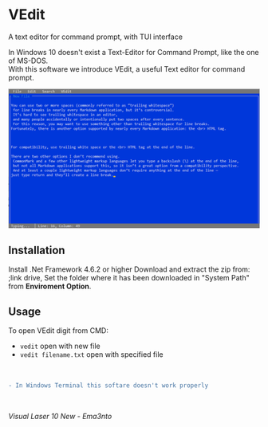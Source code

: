 # VEdit
A text editor for command prompt, with TUI interface

In Windows 10 doesn't exist a Text-Editor for Command Prompt, like the one of MS-DOS. <br/>
With this software we introduce VEdit, a useful Text editor for command prompt.

<img src="Vedit.png" alt="Screen about VEdit" width="750"/>

<br/>

## Installation
Install .Net Framework 4.6.2 or higher
Download and extract the zip from: ;link drive,
Set the folder where it has been downloaded in "System Path" from **Enviroment Option**.

## Usage
To open VEdit digit from CMD:
- ```vedit``` open with new file
- ```vedit filename.txt``` open with specified file
<br/>

```diff
- In Windows Terminal this softare doesn't work properly
```

<br/>

_Visual Laser 10 New - Ema3nto_
